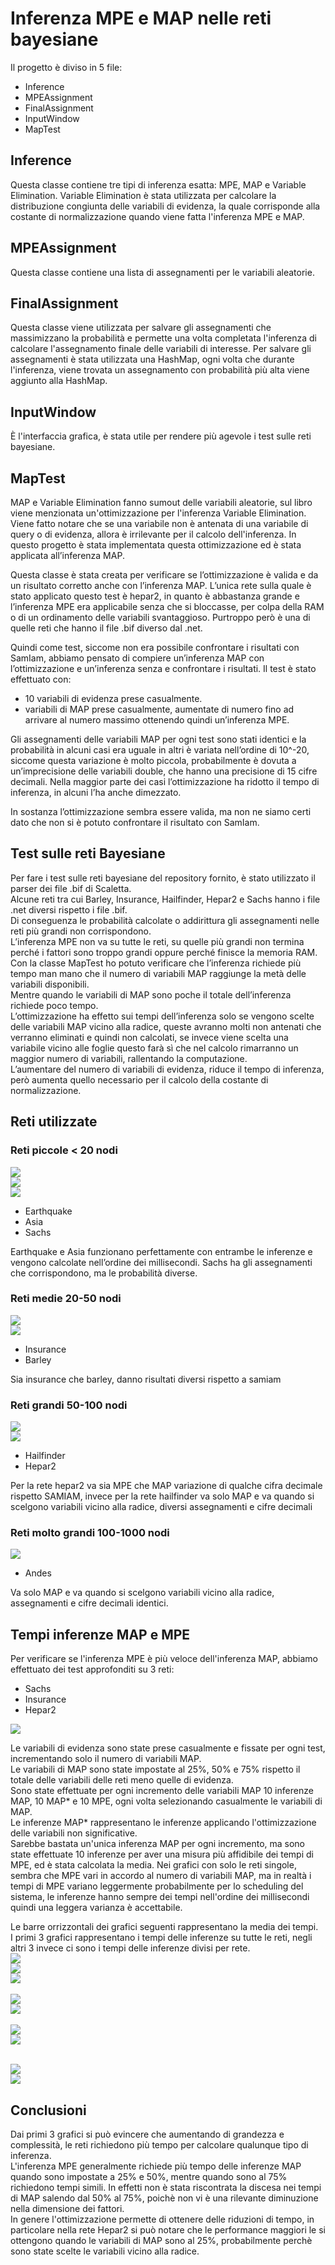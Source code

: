 # Inferenza MPE e MAP nelle reti bayesiane
Il progetto è diviso in 5 file:
* Inference
* MPEAssignment
* FinalAssignment     
* InputWindow
* MapTest

## Inference
Questa classe contiene tre tipi di inferenza esatta: MPE, MAP e Variable Elimination.
Variable Elimination è stata utilizzata per calcolare la distribuzione congiunta delle variabili di evidenza, la quale corrisponde alla costante di normalizzazione quando viene fatta l'inferenza MPE e MAP.

## MPEAssignment
Questa classe contiene una lista di assegnamenti per le variabili aleatorie.

## FinalAssignment
Questa classe viene utilizzata per salvare gli assegnamenti che massimizzano la probabilità e permette una volta completata l'inferenza di calcolare l'assegnamento finale delle variabili di interesse.
Per salvare gli assegnamenti è stata utilizzata una HashMap, ogni volta che durante l'inferenza, viene trovata un assegnamento con probabilità più alta viene aggiunto alla HashMap.

## InputWindow
È l'interfaccia grafica, è stata utile per rendere più agevole i test sulle reti bayesiane.

## MapTest
MAP e Variable Elimination fanno sumout delle variabili aleatorie, sul libro viene menzionata un'ottimizzazione per l'inferenza Variable Elimination.
Viene fatto notare che se una variabile non è antenata di una variabile di query o di evidenza, allora è irrilevante per il calcolo dell'inferenza.
In questo progetto è stata implementata questa ottimizzazione ed è stata applicata all’inferenza MAP.

Questa classe è stata creata per verificare se l’ottimizzazione è valida e da un risultato corretto anche con l’inferenza MAP.
L’unica rete sulla quale è stato applicato questo test è hepar2, in quanto è abbastanza grande e l’inferenza MPE era applicabile senza che si bloccasse, per colpa della RAM o di un ordinamento delle variabili svantaggioso.
Purtroppo però è una di quelle reti che hanno il file .bif diverso dal .net.

Quindi come test, siccome non era possibile confrontare i risultati con SamIam, abbiamo pensato di compiere un’inferenza MAP con l’ottimizzazione e un’inferenza senza e confrontare i risultati.
Il test è stato effettuato con:
* 10 variabili di evidenza prese casualmente.
* variabili di MAP prese casualmente, aumentate di numero fino ad arrivare al numero massimo ottenendo quindi un’inferenza MPE.

Gli assegnamenti delle variabili MAP per ogni test sono stati identici e la probabilità in alcuni casi era uguale in altri è variata nell’ordine di 10^-20, siccome questa variazione è molto piccola, probabilmente è dovuta a un’imprecisione delle variabili double, che hanno una precisione di 15 cifre decimali.
Nella maggior parte dei casi l’ottimizzazione ha ridotto il tempo di inferenza, in alcuni l’ha anche dimezzato.

In sostanza l’ottimizzazione sembra essere valida, ma non ne siamo certi dato che non si è potuto confrontare il risultato con SamIam.

## Test sulle reti Bayesiane
Per fare i test sulle reti bayesiane del repository fornito, è stato utilizzato il parser dei file .bif di Scaletta.<br>
Alcune reti tra cui Barley, Insurance, Hailfinder, Hepar2 e Sachs hanno i file .net diversi rispetto i file .bif.<br>
Di conseguenza le probabilità calcolate o addirittura gli assegnamenti nelle reti più grandi non corrispondono.<br>
L’inferenza MPE non va su tutte le reti, su quelle più grandi non termina perché i fattori sono troppo grandi oppure perché finisce la memoria RAM.<br>
Con la classe MapTest ho potuto verificare che l’inferenza richiede più tempo man mano che il numero di variabili MAP raggiunge la metà delle variabili disponibili.<br>
Mentre quando le variabili di MAP sono poche il totale dell’inferenza richiede poco tempo.<br>
L’ottimizzazione ha effetto sui tempi dell’inferenza solo se vengono scelte delle variabili MAP vicino alla radice, queste avranno molti non antenati che verranno eliminati e quindi non calcolati, se invece viene scelta una variabile vicino alle foglie questo farà sì che nel calcolo rimarranno un maggior numero di variabili, rallentando la computazione.<br>
L’aumentare del numero di variabili di evidenza, riduce il tempo di inferenza, però aumenta quello necessario per il calcolo della costante di normalizzazione.

## Reti utilizzate
### Reti piccole < 20 nodi
<img src="https://github.com/VittorioParagallo/IALAB_2019-2020/blob/master/Uncertainty/Uncertainty/img/earthquake.png"/><br>
<img src="https://github.com/VittorioParagallo/IALAB_2019-2020/blob/master/Uncertainty/Uncertainty/img/asia.png"/><br>
<img src="https://github.com/VittorioParagallo/IALAB_2019-2020/blob/master/Uncertainty/Uncertainty/img/sachs.png"/><br>
* Earthquake
* Asia
* Sachs

Earthquake e Asia funzionano perfettamente con entrambe le inferenze e vengono calcolate nell’ordine dei millisecondi.
Sachs ha gli assegnamenti che corrispondono, ma le probabilità diverse.

### Reti medie 20-50 nodi
<img src="https://github.com/VittorioParagallo/IALAB_2019-2020/blob/master/Uncertainty/Uncertainty/img/insurance.png"/><br>
<img src="https://github.com/VittorioParagallo/IALAB_2019-2020/blob/master/Uncertainty/Uncertainty/img/barley.png"/><br>
* Insurance
* Barley

Sia insurance che barley, danno risultati diversi rispetto a samiam

### Reti grandi 50-100 nodi
<img src="https://github.com/VittorioParagallo/IALAB_2019-2020/blob/master/Uncertainty/Uncertainty/img/hailfinder.png"/><br>
<img src="https://github.com/VittorioParagallo/IALAB_2019-2020/blob/master/Uncertainty/Uncertainty/img/hepar2.png"/><br>
* Hailfinder
* Hepar2

Per la rete hepar2 va sia MPE che MAP variazione di qualche cifra decimale rispetto SAMIAM,
invece per la rete hailfinder va solo MAP e va quando si scelgono variabili vicino alla radice, diversi assegnamenti e cifre decimali

### Reti molto grandi 100-1000 nodi
<img src="https://github.com/VittorioParagallo/IALAB_2019-2020/blob/master/Uncertainty/Uncertainty/img/andes.png"/><br>
* Andes

Va solo MAP e va quando si scelgono variabili vicino alla radice, assegnamenti e cifre decimali identici.

## Tempi inferenze MAP e MPE
Per verificare se l'inferenza MPE è più veloce dell'inferenza MAP, abbiamo effettuato dei test approfonditi su 3 reti:
* Sachs
* Insurance
* Hepar2

<img src="https://github.com/VittorioParagallo/IALAB_2019-2020/blob/master/Uncertainty/Uncertainty/img/tabella1.jpeg"/><br>

Le variabili di evidenza sono state prese casualmente e fissate per ogni test, incrementando solo il numero di variabili MAP.<br>
Le variabili di MAP sono state impostate al 25%, 50% e 75% rispetto il totale delle variabili delle reti meno quelle di evidenza.<br>
Sono state effettuate per ogni incremento delle variabili MAP 10 inferenze MAP, 10 MAP* e 10 MPE, ogni volta selezionando casualmente le variabili di MAP.<br>
Le inferenze MAP* rappresentano le inferenze applicando l'ottimizzazione delle variabili non significative.<br>
Sarebbe bastata un'unica inferenza MAP per ogni incremento, ma sono state effettuate 10 inferenze per aver una misura più affidibile dei tempi di MPE, ed è stata calcolata la media.
Nei grafici con solo le reti singole, sembra che MPE vari in accordo al numero di variabili MAP, ma in realtà i tempi di MPE variano leggermente probabilmente per lo scheduling del sistema, le inferenze hanno sempre dei tempi nell'ordine dei millisecondi quindi una leggera varianza è accettabile.<br>

Le barre orrizzontali dei grafici seguenti rappresentano la media dei tempi.<br>
I primi 3 grafici rappresentano i tempi delle inferenze su tutte le reti, negli altri 3 invece ci sono i tempi delle inferenze divisi per rete.<br>
<img src="https://github.com/VittorioParagallo/IALAB_2019-2020/blob/master/Uncertainty/Uncertainty/img/grafico1.jpeg"/><br>
<img src="https://github.com/VittorioParagallo/IALAB_2019-2020/blob/master/Uncertainty/Uncertainty/img/grafico2.jpeg"/><br>
<img src="https://github.com/VittorioParagallo/IALAB_2019-2020/blob/master/Uncertainty/Uncertainty/img/grafico3.jpeg"/><br><br>
<img src="https://github.com/VittorioParagallo/IALAB_2019-2020/blob/master/Uncertainty/Uncertainty/img/tabellaSachs.jpeg"/><br>
<img src="https://github.com/VittorioParagallo/IALAB_2019-2020/blob/master/Uncertainty/Uncertainty/img/graficoSachs.jpeg"/><br><br>
<img src="https://github.com/VittorioParagallo/IALAB_2019-2020/blob/master/Uncertainty/Uncertainty/img/tabellaInsurance.jpeg"/><br>
<img src="https://github.com/VittorioParagallo/IALAB_2019-2020/blob/master/Uncertainty/Uncertainty/img/graficoInsurance.jpeg"/><br><br>

<img src="https://github.com/VittorioParagallo/IALAB_2019-2020/blob/master/Uncertainty/Uncertainty/img/tabellahepar2.jpeg"/><br>
<img src="https://github.com/VittorioParagallo/IALAB_2019-2020/blob/master/Uncertainty/Uncertainty/img/graficoHepar2.jpeg"/><br>

## Conclusioni
Dai primi 3 grafici si può evincere che aumentando di grandezza e complessità, le reti richiedono più tempo per calcolare qualunque tipo di inferenza.<br>
L'inferenza MPE generalmente richiede più tempo delle inferenze MAP quando sono impostate a 25% e 50%, mentre quando sono al 75% richiedono tempi simili. In effetti non è stata riscontrata la discesa nei tempi di MAP salendo dal 50% al 75%, poichè non vi è una rilevante diminuzione nella dimensione dei fattori.<br>
In genere l'ottimizzazione permette di ottenere delle riduzioni di tempo, in particolare nella rete Hepar2 si può notare che le performance maggiori le si ottengono quando le variabili di MAP sono al 25%, probabilmente perchè sono state scelte le variabili vicino alla radice.

